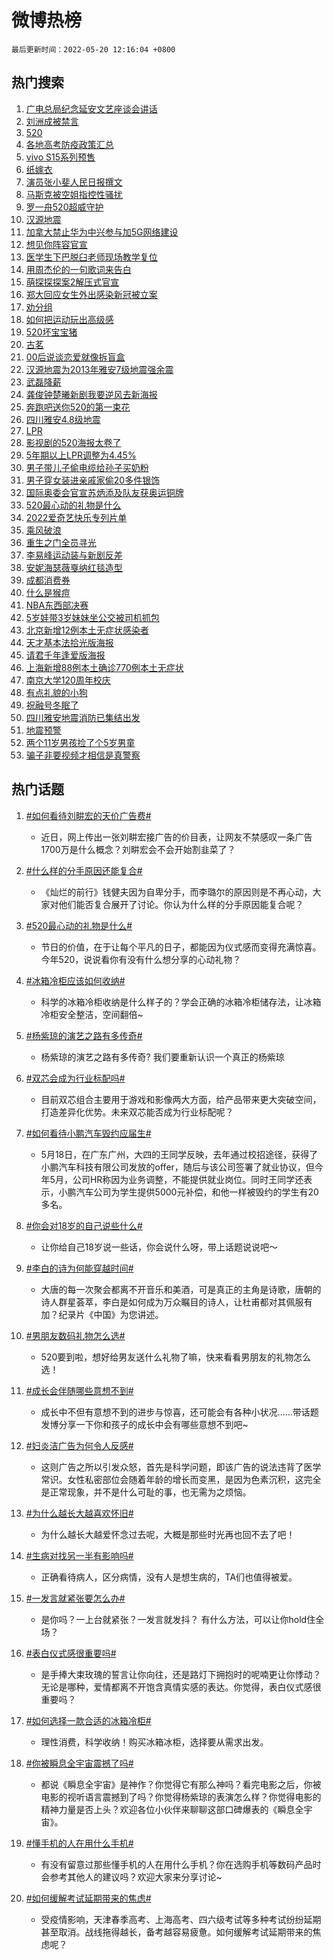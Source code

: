 # 微博热榜

`最后更新时间：2022-05-20 12:16:04 +0800`

## 热门搜索

1. [广电总局纪念延安文艺座谈会讲话](https://m.weibo.cn/search?containerid=100103type%3D1%26t%3D10%26q%3D%23%E5%B9%BF%E7%94%B5%E6%80%BB%E5%B1%80%E7%BA%AA%E5%BF%B5%E5%BB%B6%E5%AE%89%E6%96%87%E8%89%BA%E5%BA%A7%E8%B0%88%E4%BC%9A%E8%AE%B2%E8%AF%9D%23&stream_entry_id=51&isnewpage=1&extparam=seat%3D1%26c_type%3D51%26cate%3D10103%26filter_type%3Drealtimehot%26pos%3D0%26dgr%3D0%26display_time%3D1653020163%26pre_seqid%3D16530196331160247858&luicode=10000011&lfid=106003type%253D25%2526t%253D3%2526disable_hot%253D1%2526filter_type%253Drealtimehot)
1. [刘洲成被禁言](https://m.weibo.cn/search?containerid=100103type%3D1%26t%3D10%26q%3D%23%E5%88%98%E6%B4%B2%E6%88%90%E8%A2%AB%E7%A6%81%E8%A8%80%23&stream_entry_id=31&isnewpage=1&extparam=seat%3D1%26c_type%3D31%26cate%3D0%26realpos%3D1%26flag%3D1%26dgr%3D0%26filter_type%3Drealtimehot%26lcate%3D5001%26pos%3D0%26display_time%3D1653020163%26pre_seqid%3D16530196331160247858&luicode=10000011&lfid=106003type%253D25%2526t%253D3%2526disable_hot%253D1%2526filter_type%253Drealtimehot)
1. [520](https://m.weibo.cn/search?containerid=100103type%3D1%26t%3D10%26q%3D520&stream_entry_id=31&isnewpage=1&extparam=seat%3D1%26c_type%3D31%26cate%3D0%26realpos%3D2%26flag%3D16%26dgr%3D0%26filter_type%3Drealtimehot%26lcate%3D5001%26pos%3D1%26display_time%3D1653020163%26pre_seqid%3D16530196331160247858&luicode=10000011&lfid=106003type%253D25%2526t%253D3%2526disable_hot%253D1%2526filter_type%253Drealtimehot)
1. [各地高考防疫政策汇总](https://m.weibo.cn/search?containerid=100103type%3D1%26t%3D10%26q%3D%23%E5%90%84%E5%9C%B0%E9%AB%98%E8%80%83%E9%98%B2%E7%96%AB%E6%94%BF%E7%AD%96%E6%B1%87%E6%80%BB%23&stream_entry_id=31&isnewpage=1&extparam=seat%3D1%26c_type%3D31%26cate%3D0%26realpos%3D3%26flag%3D0%26dgr%3D0%26filter_type%3Drealtimehot%26lcate%3D5001%26pos%3D2%26display_time%3D1653020163%26pre_seqid%3D16530196331160247858&luicode=10000011&lfid=106003type%253D25%2526t%253D3%2526disable_hot%253D1%2526filter_type%253Drealtimehot)
1. [vivo S15系列预售](https://m.weibo.cn/search?containerid=100103type%3D1%26t%3D10%26q%3Dvivo+S15%E7%B3%BB%E5%88%97%E9%A2%84%E5%94%AE&stream_entry_id=31&isnewpage=1&extparam=seat%3D1%26c_type%3D31%26cate%3D0%26dgr%3D0%26filter_type%3Drealtimehot%26lcate%3D5001%26pos%3D3%26adid%3D154729%26display_time%3D1653020163%26pre_seqid%3D16530196331160247858&luicode=10000011&lfid=106003type%253D25%2526t%253D3%2526disable_hot%253D1%2526filter_type%253Drealtimehot)
1. [纸嫁衣](https://m.weibo.cn/search?containerid=100103type%3D1%26t%3D10%26q%3D%E7%BA%B8%E5%AB%81%E8%A1%A3&stream_entry_id=31&isnewpage=1&extparam=seat%3D1%26c_type%3D31%26cate%3D0%26realpos%3D4%26flag%3D1%26dgr%3D0%26filter_type%3Drealtimehot%26lcate%3D5001%26pos%3D4%26display_time%3D1653020163%26pre_seqid%3D16530196331160247858&luicode=10000011&lfid=106003type%253D25%2526t%253D3%2526disable_hot%253D1%2526filter_type%253Drealtimehot)
1. [演员张小斐人民日报撰文](https://m.weibo.cn/search?containerid=100103type%3D1%26t%3D10%26q%3D%23%E6%BC%94%E5%91%98%E5%BC%A0%E5%B0%8F%E6%96%90%E4%BA%BA%E6%B0%91%E6%97%A5%E6%8A%A5%E6%92%B0%E6%96%87%23&stream_entry_id=31&isnewpage=1&extparam=seat%3D1%26c_type%3D31%26cate%3D0%26realpos%3D5%26flag%3D2%26dgr%3D0%26filter_type%3Drealtimehot%26lcate%3D5001%26pos%3D5%26display_time%3D1653020163%26pre_seqid%3D16530196331160247858&luicode=10000011&lfid=106003type%253D25%2526t%253D3%2526disable_hot%253D1%2526filter_type%253Drealtimehot)
1. [马斯克被空姐指控性骚扰](https://m.weibo.cn/search?containerid=100103type%3D1%26t%3D10%26q%3D%23%E9%A9%AC%E6%96%AF%E5%85%8B%E8%A2%AB%E7%A9%BA%E5%A7%90%E6%8C%87%E6%8E%A7%E6%80%A7%E9%AA%9A%E6%89%B0%23&stream_entry_id=31&isnewpage=1&extparam=seat%3D1%26c_type%3D31%26cate%3D0%26realpos%3D6%26flag%3D1%26dgr%3D0%26filter_type%3Drealtimehot%26lcate%3D5001%26pos%3D6%26display_time%3D1653020163%26pre_seqid%3D16530196331160247858&luicode=10000011&lfid=106003type%253D25%2526t%253D3%2526disable_hot%253D1%2526filter_type%253Drealtimehot)
1. [罗一舟520超威守护](https://m.weibo.cn/search?containerid=100103type%3D1%26t%3D10%26q%3D%23%E7%BD%97%E4%B8%80%E8%88%9F520%E8%B6%85%E5%A8%81%E5%AE%88%E6%8A%A4%23&stream_entry_id=31&isnewpage=1&extparam=seat%3D1%26c_type%3D31%26cate%3D0%26dgr%3D0%26topic_ad%3D1%26filter_type%3Drealtimehot%26lcate%3D5001%26pos%3D7%26adid%3D154915%26display_time%3D1653020163%26pre_seqid%3D16530196331160247858&luicode=10000011&lfid=106003type%253D25%2526t%253D3%2526disable_hot%253D1%2526filter_type%253Drealtimehot)
1. [汉源地震](https://m.weibo.cn/search?containerid=100103type%3D1%26t%3D10%26q%3D%23%E6%B1%89%E6%BA%90%E5%9C%B0%E9%9C%87%23&stream_entry_id=31&isnewpage=1&extparam=seat%3D1%26c_type%3D31%26cate%3D0%26realpos%3D7%26flag%3D16%26dgr%3D0%26filter_type%3Drealtimehot%26lcate%3D5001%26pos%3D8%26display_time%3D1653020163%26pre_seqid%3D16530196331160247858&luicode=10000011&lfid=106003type%253D25%2526t%253D3%2526disable_hot%253D1%2526filter_type%253Drealtimehot)
1. [加拿大禁止华为中兴参与加5G网络建设](https://m.weibo.cn/search?containerid=100103type%3D1%26t%3D10%26q%3D%23%E5%8A%A0%E6%8B%BF%E5%A4%A7%E7%A6%81%E6%AD%A2%E5%8D%8E%E4%B8%BA%E4%B8%AD%E5%85%B4%E5%8F%82%E4%B8%8E%E5%8A%A05G%E7%BD%91%E7%BB%9C%E5%BB%BA%E8%AE%BE%23&stream_entry_id=31&isnewpage=1&extparam=seat%3D1%26c_type%3D31%26cate%3D0%26realpos%3D8%26flag%3D1%26dgr%3D0%26filter_type%3Drealtimehot%26lcate%3D5001%26pos%3D9%26display_time%3D1653020163%26pre_seqid%3D16530196331160247858&luicode=10000011&lfid=106003type%253D25%2526t%253D3%2526disable_hot%253D1%2526filter_type%253Drealtimehot)
1. [想见你阵容官宣](https://m.weibo.cn/search?containerid=100103type%3D1%26t%3D10%26q%3D%23%E6%83%B3%E8%A7%81%E4%BD%A0%E9%98%B5%E5%AE%B9%E5%AE%98%E5%AE%A3%23&stream_entry_id=31&isnewpage=1&extparam=seat%3D1%26c_type%3D31%26cate%3D0%26realpos%3D9%26flag%3D1%26dgr%3D0%26filter_type%3Drealtimehot%26lcate%3D5001%26pos%3D10%26display_time%3D1653020163%26pre_seqid%3D16530196331160247858&luicode=10000011&lfid=106003type%253D25%2526t%253D3%2526disable_hot%253D1%2526filter_type%253Drealtimehot)
1. [医学生下巴脱臼老师现场教学复位](https://m.weibo.cn/search?containerid=100103type%3D1%26t%3D10%26q%3D%23%E5%8C%BB%E5%AD%A6%E7%94%9F%E4%B8%8B%E5%B7%B4%E8%84%B1%E8%87%BC%E8%80%81%E5%B8%88%E7%8E%B0%E5%9C%BA%E6%95%99%E5%AD%A6%E5%A4%8D%E4%BD%8D%23&stream_entry_id=31&isnewpage=1&extparam=seat%3D1%26c_type%3D31%26cate%3D0%26realpos%3D10%26flag%3D1%26dgr%3D0%26filter_type%3Drealtimehot%26lcate%3D5001%26pos%3D11%26display_time%3D1653020163%26pre_seqid%3D16530196331160247858&luicode=10000011&lfid=106003type%253D25%2526t%253D3%2526disable_hot%253D1%2526filter_type%253Drealtimehot)
1. [用周杰伦的一句歌词来告白](https://m.weibo.cn/search?containerid=100103type%3D1%26t%3D10%26q%3D%23%E7%94%A8%E5%91%A8%E6%9D%B0%E4%BC%A6%E7%9A%84%E4%B8%80%E5%8F%A5%E6%AD%8C%E8%AF%8D%E6%9D%A5%E5%91%8A%E7%99%BD%23&stream_entry_id=31&isnewpage=1&extparam=seat%3D1%26c_type%3D31%26cate%3D0%26realpos%3D11%26flag%3D1%26dgr%3D0%26filter_type%3Drealtimehot%26lcate%3D5001%26pos%3D12%26display_time%3D1653020163%26pre_seqid%3D16530196331160247858&luicode=10000011&lfid=106003type%253D25%2526t%253D3%2526disable_hot%253D1%2526filter_type%253Drealtimehot)
1. [萌探探探案2解压式官宣](https://m.weibo.cn/search?containerid=100103type%3D1%26t%3D10%26q%3D%23%E8%90%8C%E6%8E%A2%E6%8E%A2%E6%8E%A2%E6%A1%882%E8%A7%A3%E5%8E%8B%E5%BC%8F%E5%AE%98%E5%AE%A3%23&stream_entry_id=31&isnewpage=1&extparam=seat%3D1%26c_type%3D31%26cate%3D0%26realpos%3D12%26flag%3D0%26dgr%3D0%26filter_type%3Drealtimehot%26lcate%3D5001%26pos%3D13%26display_time%3D1653020163%26pre_seqid%3D16530196331160247858&luicode=10000011&lfid=106003type%253D25%2526t%253D3%2526disable_hot%253D1%2526filter_type%253Drealtimehot)
1. [郑大回应女生外出感染新冠被立案](https://m.weibo.cn/search?containerid=100103type%3D1%26t%3D10%26q%3D%23%E9%83%91%E5%A4%A7%E5%9B%9E%E5%BA%94%E5%A5%B3%E7%94%9F%E5%A4%96%E5%87%BA%E6%84%9F%E6%9F%93%E6%96%B0%E5%86%A0%E8%A2%AB%E7%AB%8B%E6%A1%88%23&stream_entry_id=31&isnewpage=1&extparam=seat%3D1%26c_type%3D31%26cate%3D0%26realpos%3D13%26flag%3D1%26dgr%3D0%26filter_type%3Drealtimehot%26lcate%3D5001%26pos%3D14%26display_time%3D1653020163%26pre_seqid%3D16530196331160247858&luicode=10000011&lfid=106003type%253D25%2526t%253D3%2526disable_hot%253D1%2526filter_type%253Drealtimehot)
1. [劝分组](https://m.weibo.cn/search?containerid=100103type%3D1%26t%3D10%26q%3D%E5%8A%9D%E5%88%86%E7%BB%84&stream_entry_id=31&isnewpage=1&extparam=seat%3D1%26c_type%3D31%26cate%3D0%26realpos%3D14%26flag%3D0%26dgr%3D0%26filter_type%3Drealtimehot%26lcate%3D5001%26pos%3D15%26display_time%3D1653020163%26pre_seqid%3D16530196331160247858&luicode=10000011&lfid=106003type%253D25%2526t%253D3%2526disable_hot%253D1%2526filter_type%253Drealtimehot)
1. [如何把运动玩出高级感](https://m.weibo.cn/search?containerid=100103type%3D1%26t%3D10%26q%3D%23%E5%A6%82%E4%BD%95%E6%8A%8A%E8%BF%90%E5%8A%A8%E7%8E%A9%E5%87%BA%E9%AB%98%E7%BA%A7%E6%84%9F%23&stream_entry_id=31&isnewpage=1&extparam=seat%3D1%26c_type%3D31%26cate%3D0%26realpos%3D15%26flag%3D0%26dgr%3D0%26filter_type%3Drealtimehot%26lcate%3D5001%26pos%3D16%26adid%3D154879%26display_time%3D1653020163%26pre_seqid%3D16530196331160247858&luicode=10000011&lfid=106003type%253D25%2526t%253D3%2526disable_hot%253D1%2526filter_type%253Drealtimehot)
1. [520坏宝宝猪](https://m.weibo.cn/search?containerid=100103type%3D1%26t%3D10%26q%3D%23520%E5%9D%8F%E5%AE%9D%E5%AE%9D%E7%8C%AA%23&stream_entry_id=31&isnewpage=1&extparam=seat%3D1%26c_type%3D31%26cate%3D0%26realpos%3D16%26flag%3D0%26dgr%3D0%26filter_type%3Drealtimehot%26lcate%3D5001%26pos%3D17%26display_time%3D1653020163%26pre_seqid%3D16530196331160247858&luicode=10000011&lfid=106003type%253D25%2526t%253D3%2526disable_hot%253D1%2526filter_type%253Drealtimehot)
1. [古茗](https://m.weibo.cn/search?containerid=100103type%3D1%26t%3D10%26q%3D%E5%8F%A4%E8%8C%97&stream_entry_id=31&isnewpage=1&extparam=seat%3D1%26c_type%3D31%26cate%3D0%26realpos%3D17%26flag%3D1%26dgr%3D0%26filter_type%3Drealtimehot%26lcate%3D5001%26pos%3D18%26display_time%3D1653020163%26pre_seqid%3D16530196331160247858&luicode=10000011&lfid=106003type%253D25%2526t%253D3%2526disable_hot%253D1%2526filter_type%253Drealtimehot)
1. [00后说谈恋爱就像拆盲盒](https://m.weibo.cn/search?containerid=100103type%3D1%26t%3D10%26q%3D%2300%E5%90%8E%E8%AF%B4%E8%B0%88%E6%81%8B%E7%88%B1%E5%B0%B1%E5%83%8F%E6%8B%86%E7%9B%B2%E7%9B%92%23&stream_entry_id=31&isnewpage=1&extparam=seat%3D1%26c_type%3D31%26cate%3D0%26realpos%3D18%26flag%3D1%26dgr%3D0%26filter_type%3Drealtimehot%26lcate%3D5001%26pos%3D19%26display_time%3D1653020163%26pre_seqid%3D16530196331160247858&luicode=10000011&lfid=106003type%253D25%2526t%253D3%2526disable_hot%253D1%2526filter_type%253Drealtimehot)
1. [汉源地震为2013年雅安7级地震强余震](https://m.weibo.cn/search?containerid=100103type%3D1%26t%3D10%26q%3D%23%E6%B1%89%E6%BA%90%E5%9C%B0%E9%9C%87%E4%B8%BA2013%E5%B9%B4%E9%9B%85%E5%AE%897%E7%BA%A7%E5%9C%B0%E9%9C%87%E5%BC%BA%E4%BD%99%E9%9C%87%23&stream_entry_id=31&isnewpage=1&extparam=seat%3D1%26c_type%3D31%26cate%3D0%26realpos%3D19%26flag%3D0%26dgr%3D0%26filter_type%3Drealtimehot%26lcate%3D5001%26pos%3D20%26display_time%3D1653020163%26pre_seqid%3D16530196331160247858&luicode=10000011&lfid=106003type%253D25%2526t%253D3%2526disable_hot%253D1%2526filter_type%253Drealtimehot)
1. [武磊降薪](https://m.weibo.cn/search?containerid=100103type%3D1%26t%3D10%26q%3D%23%E6%AD%A6%E7%A3%8A%E9%99%8D%E8%96%AA%23&stream_entry_id=31&isnewpage=1&extparam=seat%3D1%26c_type%3D31%26cate%3D0%26realpos%3D20%26flag%3D1%26dgr%3D0%26filter_type%3Drealtimehot%26lcate%3D5001%26pos%3D21%26display_time%3D1653020163%26pre_seqid%3D16530196331160247858&luicode=10000011&lfid=106003type%253D25%2526t%253D3%2526disable_hot%253D1%2526filter_type%253Drealtimehot)
1. [龚俊钟楚曦新剧我要逆风去新海报](https://m.weibo.cn/search?containerid=100103type%3D1%26t%3D10%26q%3D%23%E9%BE%9A%E4%BF%8A%E9%92%9F%E6%A5%9A%E6%9B%A6%E6%96%B0%E5%89%A7%E6%88%91%E8%A6%81%E9%80%86%E9%A3%8E%E5%8E%BB%E6%96%B0%E6%B5%B7%E6%8A%A5%23&stream_entry_id=31&isnewpage=1&extparam=seat%3D1%26c_type%3D31%26cate%3D0%26realpos%3D21%26flag%3D1%26dgr%3D0%26filter_type%3Drealtimehot%26lcate%3D5001%26pos%3D22%26display_time%3D1653020163%26pre_seqid%3D16530196331160247858&luicode=10000011&lfid=106003type%253D25%2526t%253D3%2526disable_hot%253D1%2526filter_type%253Drealtimehot)
1. [奔跑吧送你520的第一束花](https://m.weibo.cn/search?containerid=100103type%3D1%26t%3D10%26q%3D%23%E5%A5%94%E8%B7%91%E5%90%A7%E9%80%81%E4%BD%A0520%E7%9A%84%E7%AC%AC%E4%B8%80%E6%9D%9F%E8%8A%B1%23&stream_entry_id=31&isnewpage=1&extparam=seat%3D1%26c_type%3D31%26cate%3D0%26realpos%3D22%26flag%3D1%26dgr%3D0%26filter_type%3Drealtimehot%26lcate%3D5001%26pos%3D23%26display_time%3D1653020163%26pre_seqid%3D16530196331160247858&luicode=10000011&lfid=106003type%253D25%2526t%253D3%2526disable_hot%253D1%2526filter_type%253Drealtimehot)
1. [四川雅安4.8级地震](https://m.weibo.cn/search?containerid=100103type%3D1%26t%3D10%26q%3D%23%E5%9B%9B%E5%B7%9D%E9%9B%85%E5%AE%894.8%E7%BA%A7%E5%9C%B0%E9%9C%87%23&stream_entry_id=31&isnewpage=1&extparam=seat%3D1%26c_type%3D31%26cate%3D0%26realpos%3D23%26flag%3D0%26dgr%3D0%26filter_type%3Drealtimehot%26lcate%3D5001%26pos%3D24%26display_time%3D1653020163%26pre_seqid%3D16530196331160247858&luicode=10000011&lfid=106003type%253D25%2526t%253D3%2526disable_hot%253D1%2526filter_type%253Drealtimehot)
1. [LPR](https://m.weibo.cn/search?containerid=100103type%3D1%26t%3D10%26q%3D%23LPR%23&stream_entry_id=31&isnewpage=1&extparam=seat%3D1%26c_type%3D31%26cate%3D0%26realpos%3D24%26flag%3D0%26dgr%3D0%26filter_type%3Drealtimehot%26lcate%3D5001%26pos%3D25%26display_time%3D1653020163%26pre_seqid%3D16530196331160247858&luicode=10000011&lfid=106003type%253D25%2526t%253D3%2526disable_hot%253D1%2526filter_type%253Drealtimehot)
1. [影视剧的520海报太卷了](https://m.weibo.cn/search?containerid=100103type%3D1%26t%3D10%26q%3D%23%E5%BD%B1%E8%A7%86%E5%89%A7%E7%9A%84520%E6%B5%B7%E6%8A%A5%E5%A4%AA%E5%8D%B7%E4%BA%86%23&stream_entry_id=31&isnewpage=1&extparam=seat%3D1%26c_type%3D31%26cate%3D0%26realpos%3D25%26flag%3D1%26dgr%3D0%26filter_type%3Drealtimehot%26lcate%3D5001%26pos%3D26%26display_time%3D1653020163%26pre_seqid%3D16530196331160247858&luicode=10000011&lfid=106003type%253D25%2526t%253D3%2526disable_hot%253D1%2526filter_type%253Drealtimehot)
1. [5年期以上LPR调整为4.45%](https://m.weibo.cn/search?containerid=100103type%3D1%26t%3D10%26q%3D%235%E5%B9%B4%E6%9C%9F%E4%BB%A5%E4%B8%8ALPR%E8%B0%83%E6%95%B4%E4%B8%BA4.45%25%23&stream_entry_id=31&isnewpage=1&extparam=seat%3D1%26c_type%3D31%26cate%3D0%26realpos%3D26%26flag%3D0%26dgr%3D0%26filter_type%3Drealtimehot%26lcate%3D5001%26pos%3D27%26display_time%3D1653020163%26pre_seqid%3D16530196331160247858&luicode=10000011&lfid=106003type%253D25%2526t%253D3%2526disable_hot%253D1%2526filter_type%253Drealtimehot)
1. [男子带儿子偷电缆给孙子买奶粉](https://m.weibo.cn/search?containerid=100103type%3D1%26t%3D10%26q%3D%23%E7%94%B7%E5%AD%90%E5%B8%A6%E5%84%BF%E5%AD%90%E5%81%B7%E7%94%B5%E7%BC%86%E7%BB%99%E5%AD%99%E5%AD%90%E4%B9%B0%E5%A5%B6%E7%B2%89%23&stream_entry_id=31&isnewpage=1&extparam=seat%3D1%26c_type%3D31%26cate%3D0%26realpos%3D27%26flag%3D0%26dgr%3D0%26filter_type%3Drealtimehot%26lcate%3D5001%26pos%3D28%26display_time%3D1653020163%26pre_seqid%3D16530196331160247858&luicode=10000011&lfid=106003type%253D25%2526t%253D3%2526disable_hot%253D1%2526filter_type%253Drealtimehot)
1. [男子穿女装进亲戚家偷20多件银饰](https://m.weibo.cn/search?containerid=100103type%3D1%26t%3D10%26q%3D%23%E7%94%B7%E5%AD%90%E7%A9%BF%E5%A5%B3%E8%A3%85%E8%BF%9B%E4%BA%B2%E6%88%9A%E5%AE%B6%E5%81%B720%E5%A4%9A%E4%BB%B6%E9%93%B6%E9%A5%B0%23&stream_entry_id=31&isnewpage=1&extparam=seat%3D1%26c_type%3D31%26cate%3D0%26realpos%3D28%26flag%3D1%26dgr%3D0%26filter_type%3Drealtimehot%26lcate%3D5001%26pos%3D29%26display_time%3D1653020163%26pre_seqid%3D16530196331160247858&luicode=10000011&lfid=106003type%253D25%2526t%253D3%2526disable_hot%253D1%2526filter_type%253Drealtimehot)
1. [国际奥委会官宣苏炳添及队友获奥运铜牌](https://m.weibo.cn/search?containerid=100103type%3D1%26t%3D10%26q%3D%23%E5%9B%BD%E9%99%85%E5%A5%A5%E5%A7%94%E4%BC%9A%E5%AE%98%E5%AE%A3%E8%8B%8F%E7%82%B3%E6%B7%BB%E5%8F%8A%E9%98%9F%E5%8F%8B%E8%8E%B7%E5%A5%A5%E8%BF%90%E9%93%9C%E7%89%8C%23&stream_entry_id=31&isnewpage=1&extparam=seat%3D1%26c_type%3D31%26cate%3D0%26realpos%3D29%26flag%3D0%26dgr%3D0%26filter_type%3Drealtimehot%26lcate%3D5001%26pos%3D30%26display_time%3D1653020163%26pre_seqid%3D16530196331160247858&luicode=10000011&lfid=106003type%253D25%2526t%253D3%2526disable_hot%253D1%2526filter_type%253Drealtimehot)
1. [520最心动的礼物是什么](https://m.weibo.cn/search?containerid=100103type%3D1%26t%3D10%26q%3D%23520%E6%9C%80%E5%BF%83%E5%8A%A8%E7%9A%84%E7%A4%BC%E7%89%A9%E6%98%AF%E4%BB%80%E4%B9%88%23&stream_entry_id=31&isnewpage=1&extparam=seat%3D1%26c_type%3D31%26cate%3D0%26realpos%3D30%26flag%3D1%26dgr%3D0%26filter_type%3Drealtimehot%26lcate%3D5001%26pos%3D31%26display_time%3D1653020163%26pre_seqid%3D16530196331160247858&luicode=10000011&lfid=106003type%253D25%2526t%253D3%2526disable_hot%253D1%2526filter_type%253Drealtimehot)
1. [2022爱奇艺快乐专列片单](https://m.weibo.cn/search?containerid=100103type%3D1%26t%3D10%26q%3D%232022%E7%88%B1%E5%A5%87%E8%89%BA%E5%BF%AB%E4%B9%90%E4%B8%93%E5%88%97%E7%89%87%E5%8D%95%23&stream_entry_id=31&isnewpage=1&extparam=seat%3D1%26c_type%3D31%26cate%3D0%26realpos%3D31%26flag%3D1%26dgr%3D0%26filter_type%3Drealtimehot%26lcate%3D5001%26pos%3D32%26display_time%3D1653020163%26pre_seqid%3D16530196331160247858&luicode=10000011&lfid=106003type%253D25%2526t%253D3%2526disable_hot%253D1%2526filter_type%253Drealtimehot)
1. [乘风破浪](https://m.weibo.cn/search?containerid=100103type%3D1%26t%3D10%26q%3D%E4%B9%98%E9%A3%8E%E7%A0%B4%E6%B5%AA&stream_entry_id=31&isnewpage=1&extparam=seat%3D1%26c_type%3D31%26cate%3D0%26realpos%3D32%26flag%3D1%26dgr%3D0%26filter_type%3Drealtimehot%26lcate%3D5001%26pos%3D33%26display_time%3D1653020163%26pre_seqid%3D16530196331160247858&luicode=10000011&lfid=106003type%253D25%2526t%253D3%2526disable_hot%253D1%2526filter_type%253Drealtimehot)
1. [重生之门全员寻光](https://m.weibo.cn/search?containerid=100103type%3D1%26t%3D10%26q%3D%23%E9%87%8D%E7%94%9F%E4%B9%8B%E9%97%A8%E5%85%A8%E5%91%98%E5%AF%BB%E5%85%89%23&stream_entry_id=31&isnewpage=1&extparam=seat%3D1%26c_type%3D31%26cate%3D0%26realpos%3D33%26flag%3D1%26dgr%3D0%26filter_type%3Drealtimehot%26lcate%3D5001%26pos%3D34%26display_time%3D1653020163%26pre_seqid%3D16530196331160247858&luicode=10000011&lfid=106003type%253D25%2526t%253D3%2526disable_hot%253D1%2526filter_type%253Drealtimehot)
1. [李易峰运动装与新剧反差](https://m.weibo.cn/search?containerid=100103type%3D1%26t%3D10%26q%3D%23%E6%9D%8E%E6%98%93%E5%B3%B0%E8%BF%90%E5%8A%A8%E8%A3%85%E4%B8%8E%E6%96%B0%E5%89%A7%E5%8F%8D%E5%B7%AE%23&stream_entry_id=31&isnewpage=1&extparam=seat%3D1%26c_type%3D31%26cate%3D0%26realpos%3D34%26flag%3D1%26dgr%3D0%26filter_type%3Drealtimehot%26lcate%3D5001%26pos%3D35%26display_time%3D1653020163%26pre_seqid%3D16530196331160247858&luicode=10000011&lfid=106003type%253D25%2526t%253D3%2526disable_hot%253D1%2526filter_type%253Drealtimehot)
1. [安妮海瑟薇戛纳红毯造型](https://m.weibo.cn/search?containerid=100103type%3D1%26t%3D10%26q%3D%23%E5%AE%89%E5%A6%AE%E6%B5%B7%E7%91%9F%E8%96%87%E6%88%9B%E7%BA%B3%E7%BA%A2%E6%AF%AF%E9%80%A0%E5%9E%8B%23&stream_entry_id=31&isnewpage=1&extparam=seat%3D1%26c_type%3D31%26cate%3D0%26realpos%3D35%26flag%3D0%26dgr%3D0%26filter_type%3Drealtimehot%26lcate%3D5001%26pos%3D36%26display_time%3D1653020163%26pre_seqid%3D16530196331160247858&luicode=10000011&lfid=106003type%253D25%2526t%253D3%2526disable_hot%253D1%2526filter_type%253Drealtimehot)
1. [成都消费券](https://m.weibo.cn/search?containerid=100103type%3D1%26t%3D10%26q%3D%23%E6%88%90%E9%83%BD%E6%B6%88%E8%B4%B9%E5%88%B8%23&stream_entry_id=31&isnewpage=1&extparam=seat%3D1%26c_type%3D31%26cate%3D0%26realpos%3D36%26flag%3D1%26dgr%3D0%26filter_type%3Drealtimehot%26lcate%3D5001%26pos%3D37%26display_time%3D1653020163%26pre_seqid%3D16530196331160247858&luicode=10000011&lfid=106003type%253D25%2526t%253D3%2526disable_hot%253D1%2526filter_type%253Drealtimehot)
1. [什么是猴痘](https://m.weibo.cn/search?containerid=100103type%3D1%26t%3D10%26q%3D%23%E4%BB%80%E4%B9%88%E6%98%AF%E7%8C%B4%E7%97%98%23&stream_entry_id=31&isnewpage=1&extparam=seat%3D1%26c_type%3D31%26cate%3D0%26realpos%3D37%26flag%3D0%26dgr%3D0%26filter_type%3Drealtimehot%26lcate%3D5001%26pos%3D38%26display_time%3D1653020163%26pre_seqid%3D16530196331160247858&luicode=10000011&lfid=106003type%253D25%2526t%253D3%2526disable_hot%253D1%2526filter_type%253Drealtimehot)
1. [NBA东西部决赛](https://m.weibo.cn/search?containerid=100103type%3D1%26t%3D10%26q%3D%23NBA%E4%B8%9C%E8%A5%BF%E9%83%A8%E5%86%B3%E8%B5%9B%23&stream_entry_id=31&isnewpage=1&extparam=seat%3D1%26c_type%3D31%26cate%3D0%26realpos%3D38%26flag%3D1%26dgr%3D0%26filter_type%3Drealtimehot%26lcate%3D5001%26pos%3D39%26display_time%3D1653020163%26pre_seqid%3D16530196331160247858&luicode=10000011&lfid=106003type%253D25%2526t%253D3%2526disable_hot%253D1%2526filter_type%253Drealtimehot)
1. [5岁娃带3岁妹妹坐公交被司机抓包](https://m.weibo.cn/search?containerid=100103type%3D1%26t%3D10%26q%3D%235%E5%B2%81%E5%A8%83%E5%B8%A63%E5%B2%81%E5%A6%B9%E5%A6%B9%E5%9D%90%E5%85%AC%E4%BA%A4%E8%A2%AB%E5%8F%B8%E6%9C%BA%E6%8A%93%E5%8C%85%23&stream_entry_id=31&isnewpage=1&extparam=seat%3D1%26c_type%3D31%26cate%3D0%26realpos%3D39%26flag%3D1%26dgr%3D0%26filter_type%3Drealtimehot%26lcate%3D5001%26pos%3D40%26display_time%3D1653020163%26pre_seqid%3D16530196331160247858&luicode=10000011&lfid=106003type%253D25%2526t%253D3%2526disable_hot%253D1%2526filter_type%253Drealtimehot)
1. [北京新增12例本土无症状感染者](https://m.weibo.cn/search?containerid=100103type%3D1%26t%3D10%26q%3D%23%E5%8C%97%E4%BA%AC%E6%96%B0%E5%A2%9E12%E4%BE%8B%E6%9C%AC%E5%9C%9F%E6%97%A0%E7%97%87%E7%8A%B6%E6%84%9F%E6%9F%93%E8%80%85%23&stream_entry_id=31&isnewpage=1&extparam=seat%3D1%26c_type%3D31%26cate%3D0%26realpos%3D40%26flag%3D0%26dgr%3D0%26filter_type%3Drealtimehot%26lcate%3D5001%26pos%3D41%26display_time%3D1653020163%26pre_seqid%3D16530196331160247858&luicode=10000011&lfid=106003type%253D25%2526t%253D3%2526disable_hot%253D1%2526filter_type%253Drealtimehot)
1. [天才基本法拾光版海报](https://m.weibo.cn/search?containerid=100103type%3D1%26t%3D10%26q%3D%23%E5%A4%A9%E6%89%8D%E5%9F%BA%E6%9C%AC%E6%B3%95%E6%8B%BE%E5%85%89%E7%89%88%E6%B5%B7%E6%8A%A5%23&stream_entry_id=31&isnewpage=1&extparam=seat%3D1%26c_type%3D31%26cate%3D0%26realpos%3D41%26flag%3D1%26dgr%3D0%26filter_type%3Drealtimehot%26lcate%3D5001%26pos%3D42%26display_time%3D1653020163%26pre_seqid%3D16530196331160247858&luicode=10000011&lfid=106003type%253D25%2526t%253D3%2526disable_hot%253D1%2526filter_type%253Drealtimehot)
1. [请君千年逢爱版海报](https://m.weibo.cn/search?containerid=100103type%3D1%26t%3D10%26q%3D%23%E8%AF%B7%E5%90%9B%E5%8D%83%E5%B9%B4%E9%80%A2%E7%88%B1%E7%89%88%E6%B5%B7%E6%8A%A5%23&stream_entry_id=31&isnewpage=1&extparam=seat%3D1%26c_type%3D31%26cate%3D0%26realpos%3D42%26flag%3D0%26dgr%3D0%26filter_type%3Drealtimehot%26lcate%3D5001%26pos%3D43%26display_time%3D1653020163%26pre_seqid%3D16530196331160247858&luicode=10000011&lfid=106003type%253D25%2526t%253D3%2526disable_hot%253D1%2526filter_type%253Drealtimehot)
1. [上海新增88例本土确诊770例本土无症状](https://m.weibo.cn/search?containerid=100103type%3D1%26t%3D10%26q%3D%23%E4%B8%8A%E6%B5%B7%E6%96%B0%E5%A2%9E88%E4%BE%8B%E6%9C%AC%E5%9C%9F%E7%A1%AE%E8%AF%8A770%E4%BE%8B%E6%9C%AC%E5%9C%9F%E6%97%A0%E7%97%87%E7%8A%B6%23&stream_entry_id=31&isnewpage=1&extparam=seat%3D1%26c_type%3D31%26cate%3D0%26realpos%3D43%26flag%3D0%26dgr%3D0%26filter_type%3Drealtimehot%26lcate%3D5001%26pos%3D44%26display_time%3D1653020163%26pre_seqid%3D16530196331160247858&luicode=10000011&lfid=106003type%253D25%2526t%253D3%2526disable_hot%253D1%2526filter_type%253Drealtimehot)
1. [南京大学120周年校庆](https://m.weibo.cn/search?containerid=100103type%3D1%26t%3D10%26q%3D%E5%8D%97%E4%BA%AC%E5%A4%A7%E5%AD%A6120%E5%91%A8%E5%B9%B4%E6%A0%A1%E5%BA%86&stream_entry_id=31&isnewpage=1&extparam=seat%3D1%26c_type%3D31%26cate%3D0%26realpos%3D44%26flag%3D0%26dgr%3D0%26filter_type%3Drealtimehot%26lcate%3D5001%26pos%3D45%26display_time%3D1653020163%26pre_seqid%3D16530196331160247858&luicode=10000011&lfid=106003type%253D25%2526t%253D3%2526disable_hot%253D1%2526filter_type%253Drealtimehot)
1. [有点礼貌的小狗](https://m.weibo.cn/search?containerid=100103type%3D1%26t%3D10%26q%3D%23%E6%9C%89%E7%82%B9%E7%A4%BC%E8%B2%8C%E7%9A%84%E5%B0%8F%E7%8B%97%23&stream_entry_id=31&isnewpage=1&extparam=seat%3D1%26c_type%3D31%26cate%3D0%26realpos%3D45%26flag%3D0%26dgr%3D0%26filter_type%3Drealtimehot%26lcate%3D5001%26pos%3D46%26display_time%3D1653020163%26pre_seqid%3D16530196331160247858&luicode=10000011&lfid=106003type%253D25%2526t%253D3%2526disable_hot%253D1%2526filter_type%253Drealtimehot)
1. [祝融号冬眠了](https://m.weibo.cn/search?containerid=100103type%3D1%26t%3D10%26q%3D%23%E7%A5%9D%E8%9E%8D%E5%8F%B7%E5%86%AC%E7%9C%A0%E4%BA%86%23&stream_entry_id=31&isnewpage=1&extparam=seat%3D1%26c_type%3D31%26cate%3D0%26realpos%3D46%26flag%3D1%26dgr%3D0%26filter_type%3Drealtimehot%26lcate%3D5001%26pos%3D47%26display_time%3D1653020163%26pre_seqid%3D16530196331160247858&luicode=10000011&lfid=106003type%253D25%2526t%253D3%2526disable_hot%253D1%2526filter_type%253Drealtimehot)
1. [四川雅安地震消防已集结出发](https://m.weibo.cn/search?containerid=100103type%3D1%26t%3D10%26q%3D%23%E5%9B%9B%E5%B7%9D%E9%9B%85%E5%AE%89%E5%9C%B0%E9%9C%87%E6%B6%88%E9%98%B2%E5%B7%B2%E9%9B%86%E7%BB%93%E5%87%BA%E5%8F%91%23&stream_entry_id=31&isnewpage=1&extparam=seat%3D1%26c_type%3D31%26cate%3D0%26realpos%3D47%26flag%3D0%26dgr%3D0%26filter_type%3Drealtimehot%26lcate%3D5001%26pos%3D48%26display_time%3D1653020163%26pre_seqid%3D16530196331160247858&luicode=10000011&lfid=106003type%253D25%2526t%253D3%2526disable_hot%253D1%2526filter_type%253Drealtimehot)
1. [地震预警](https://m.weibo.cn/search?containerid=100103type%3D1%26t%3D10%26q%3D%23%E5%9C%B0%E9%9C%87%E9%A2%84%E8%AD%A6%23&stream_entry_id=31&isnewpage=1&extparam=seat%3D1%26c_type%3D31%26cate%3D0%26realpos%3D48%26flag%3D0%26dgr%3D0%26filter_type%3Drealtimehot%26lcate%3D5001%26pos%3D49%26display_time%3D1653020163%26pre_seqid%3D16530196331160247858&luicode=10000011&lfid=106003type%253D25%2526t%253D3%2526disable_hot%253D1%2526filter_type%253Drealtimehot)
1. [两个11岁男孩捡了个5岁男童](https://m.weibo.cn/search?containerid=100103type%3D1%26t%3D10%26q%3D%23%E4%B8%A4%E4%B8%AA11%E5%B2%81%E7%94%B7%E5%AD%A9%E6%8D%A1%E4%BA%86%E4%B8%AA5%E5%B2%81%E7%94%B7%E7%AB%A5%23&stream_entry_id=31&isnewpage=1&extparam=seat%3D1%26c_type%3D31%26cate%3D0%26realpos%3D49%26flag%3D0%26dgr%3D0%26filter_type%3Drealtimehot%26lcate%3D5001%26pos%3D50%26display_time%3D1653020163%26pre_seqid%3D16530196331160247858&luicode=10000011&lfid=106003type%253D25%2526t%253D3%2526disable_hot%253D1%2526filter_type%253Drealtimehot)
1. [骗子非要视频才相信是真警察](https://m.weibo.cn/search?containerid=100103type%3D1%26t%3D10%26q%3D%23%E9%AA%97%E5%AD%90%E9%9D%9E%E8%A6%81%E8%A7%86%E9%A2%91%E6%89%8D%E7%9B%B8%E4%BF%A1%E6%98%AF%E7%9C%9F%E8%AD%A6%E5%AF%9F%23&stream_entry_id=31&isnewpage=1&extparam=seat%3D1%26c_type%3D31%26cate%3D0%26realpos%3D50%26flag%3D0%26dgr%3D0%26filter_type%3Drealtimehot%26lcate%3D5001%26pos%3D51%26display_time%3D1653020163%26pre_seqid%3D16530196331160247858&luicode=10000011&lfid=106003type%253D25%2526t%253D3%2526disable_hot%253D1%2526filter_type%253Drealtimehot)

## 热门话题

1. [#如何看待刘畊宏的天价广告费#](https://m.weibo.cn/search?containerid=231522type%3D1%26t%3D10%26q%3D%23%E5%A6%82%E4%BD%95%E7%9C%8B%E5%BE%85%E5%88%98%E7%95%8A%E5%AE%8F%E7%9A%84%E5%A4%A9%E4%BB%B7%E5%B9%BF%E5%91%8A%E8%B4%B9%23&stream_entry_id=128&isnewpage=1&extparam=seat%3D1%26c_type%3D128%26cate%3D5004%26lcate%3D5004%26pos%3D1-0-0%26dgr%3D0%26unitid%3D43649%26display_time%3D1653020164%26pre_seqid%3D165302016418709964304&luicode=10000011&lfid=231648_-_4)
    - 近日，网上传出一张刘畊宏接广告的价目表，让网友不禁感叹一条广告1700万是什么概念？刘畊宏会不会开始割韭菜了？

1. [#什么样的分手原因还能复合#](https://m.weibo.cn/search?containerid=231522type%3D1%26t%3D10%26q%3D%23%E4%BB%80%E4%B9%88%E6%A0%B7%E7%9A%84%E5%88%86%E6%89%8B%E5%8E%9F%E5%9B%A0%E8%BF%98%E8%83%BD%E5%A4%8D%E5%90%88%23&stream_entry_id=128&isnewpage=1&extparam=seat%3D1%26c_type%3D128%26cate%3D5004%26lcate%3D5004%26pos%3D1-0-1%26dgr%3D0%26unitid%3D43620%26display_time%3D1653020164%26pre_seqid%3D165302016418709964304&luicode=10000011&lfid=231648_-_4)
    - 《灿烂的前行》钱健夫因为自卑分手，而李璐尔的原因则是不再心动，大家对他们能否复合展开了讨论。你认为什么样的分手原因能复合呢？

1. [#520最心动的礼物是什么#](https://m.weibo.cn/search?containerid=231522type%3D1%26t%3D10%26q%3D%23520%E6%9C%80%E5%BF%83%E5%8A%A8%E7%9A%84%E7%A4%BC%E7%89%A9%E6%98%AF%E4%BB%80%E4%B9%88%23&stream_entry_id=128&isnewpage=1&extparam=seat%3D1%26c_type%3D128%26cate%3D5004%26lcate%3D5004%26pos%3D1-0-2%26dgr%3D0%26unitid%3D43659%26display_time%3D1653020164%26pre_seqid%3D165302016418709964304&luicode=10000011&lfid=231648_-_4)
    - 节日的价值，在于让每个平凡的日子，都能因为仪式感而变得充满惊喜。今年520，说说看你有没有什么想分享的心动礼物？ ​

1. [#冰箱冷柜应该如何收纳#](https://m.weibo.cn/search?containerid=231522type%3D1%26t%3D10%26q%3D%23%E5%86%B0%E7%AE%B1%E5%86%B7%E6%9F%9C%E5%BA%94%E8%AF%A5%E5%A6%82%E4%BD%95%E6%94%B6%E7%BA%B3%23&stream_entry_id=128&isnewpage=1&extparam=seat%3D1%26c_type%3D128%26cate%3D5004%26lcate%3D5004%26pos%3D1-0-3%26dgr%3D0%26unitid%3D43629%26display_time%3D1653020164%26pre_seqid%3D165302016418709964304&luicode=10000011&lfid=231648_-_4)
    - 科学的冰箱冷柜收纳是什么样子的？学会正确的冰箱冷柜储存法，让冰箱冷柜安全整洁，空间翻倍~

1. [#杨紫琼的演艺之路有多传奇#](https://m.weibo.cn/search?containerid=231522type%3D1%26t%3D10%26q%3D%23%E6%9D%A8%E7%B4%AB%E7%90%BC%E7%9A%84%E6%BC%94%E8%89%BA%E4%B9%8B%E8%B7%AF%E6%9C%89%E5%A4%9A%E4%BC%A0%E5%A5%87%23&stream_entry_id=128&isnewpage=1&extparam=seat%3D1%26c_type%3D128%26cate%3D5004%26lcate%3D5004%26pos%3D1-0-4%26dgr%3D0%26unitid%3D43661%26display_time%3D1653020164%26pre_seqid%3D165302016418709964304&luicode=10000011&lfid=231648_-_4)
    - 杨紫琼的演艺之路有多传奇?
我们要重新认识一个真正的杨紫琼

1. [#双芯会成为行业标配吗#](https://m.weibo.cn/search?containerid=231522type%3D1%26t%3D10%26q%3D%23%E5%8F%8C%E8%8A%AF%E4%BC%9A%E6%88%90%E4%B8%BA%E8%A1%8C%E4%B8%9A%E6%A0%87%E9%85%8D%E5%90%97%23&stream_entry_id=128&isnewpage=1&extparam=seat%3D1%26c_type%3D128%26cate%3D5004%26lcate%3D5004%26pos%3D1-0-5%26dgr%3D0%26unitid%3D1652956569841%26display_time%3D1653020164%26pre_seqid%3D165302016418709964304&luicode=10000011&lfid=231648_-_4)
    - 目前双芯组合主要用于游戏和影像两大方面，给产品带来更大突破空间，打造差异化优势。未来双芯能否成为行业标配呢？ ​

1. [#如何看待小鹏汽车毁约应届生#](https://m.weibo.cn/search?containerid=231522type%3D1%26t%3D10%26q%3D%23%E5%A6%82%E4%BD%95%E7%9C%8B%E5%BE%85%E5%B0%8F%E9%B9%8F%E6%B1%BD%E8%BD%A6%E6%AF%81%E7%BA%A6%E5%BA%94%E5%B1%8A%E7%94%9F%23&stream_entry_id=128&isnewpage=1&extparam=seat%3D1%26c_type%3D128%26cate%3D5004%26lcate%3D5004%26pos%3D1-0-6%26dgr%3D0%26unitid%3D43642%26display_time%3D1653020164%26pre_seqid%3D165302016418709964304&luicode=10000011&lfid=231648_-_4)
    - 5月18日，在广东广州，大四的王同学反映，去年通过校招途径，获得了小鹏汽车科技有限公司发放的offer，随后与该公司签署了就业协议，但今年5月，公司HR称因为业务调整，不能提供就业岗位。同时王同学还表示，小鹏汽车公司为学生提供5000元补偿，和他一样被毁约的学生有20多名。

1. [#你会对18岁的自己说些什么#](https://m.weibo.cn/search?containerid=231522type%3D1%26t%3D10%26q%3D%23%E4%BD%A0%E4%BC%9A%E5%AF%B918%E5%B2%81%E7%9A%84%E8%87%AA%E5%B7%B1%E8%AF%B4%E4%BA%9B%E4%BB%80%E4%B9%88%23&stream_entry_id=128&isnewpage=1&extparam=seat%3D1%26c_type%3D128%26cate%3D5004%26lcate%3D5004%26pos%3D1-0-7%26dgr%3D0%26unitid%3D43648%26display_time%3D1653020164%26pre_seqid%3D165302016418709964304&luicode=10000011&lfid=231648_-_4)
    - 让你给自己18岁说一些话，你会说什么呀，带上话题说说吧～

1. [#李白的诗为何能穿越时间#](https://m.weibo.cn/search?containerid=231522type%3D1%26t%3D10%26q%3D%23%E6%9D%8E%E7%99%BD%E7%9A%84%E8%AF%97%E4%B8%BA%E4%BD%95%E8%83%BD%E7%A9%BF%E8%B6%8A%E6%97%B6%E9%97%B4%23&stream_entry_id=128&isnewpage=1&extparam=seat%3D1%26c_type%3D128%26cate%3D5004%26lcate%3D5004%26pos%3D1-0-8%26dgr%3D0%26unitid%3D43656%26display_time%3D1653020164%26pre_seqid%3D165302016418709964304&luicode=10000011&lfid=231648_-_4)
    - 大唐的每一次聚会都离不开音乐和美酒，可是真正的主角是诗歌，唐朝的诗人群星荟萃，李白是如何成为万众瞩目的诗人，让杜甫都对其佩服有加？纪录片《中国》为您讲述。

1. [#男朋友数码礼物怎么选#](https://m.weibo.cn/search?containerid=231522type%3D1%26t%3D10%26q%3D%23%E7%94%B7%E6%9C%8B%E5%8F%8B%E6%95%B0%E7%A0%81%E7%A4%BC%E7%89%A9%E6%80%8E%E4%B9%88%E9%80%89%23&stream_entry_id=128&isnewpage=1&extparam=seat%3D1%26c_type%3D128%26cate%3D5004%26lcate%3D5004%26pos%3D1-0-9%26dgr%3D0%26unitid%3D43646%26display_time%3D1653020164%26pre_seqid%3D165302016418709964304&luicode=10000011&lfid=231648_-_4)
    - 520要到啦，想好给男友送什么礼物了嘛，快来看看男朋友的礼物怎么选！

1. [#成长会伴随哪些意想不到#](https://m.weibo.cn/search?containerid=231522type%3D1%26t%3D10%26q%3D%23%E6%88%90%E9%95%BF%E4%BC%9A%E4%BC%B4%E9%9A%8F%E5%93%AA%E4%BA%9B%E6%84%8F%E6%83%B3%E4%B8%8D%E5%88%B0%23&stream_entry_id=128&isnewpage=1&extparam=seat%3D1%26c_type%3D128%26cate%3D5004%26lcate%3D5004%26pos%3D1-0-10%26dgr%3D0%26unitid%3D43658%26display_time%3D1653020164%26pre_seqid%3D165302016418709964304&luicode=10000011&lfid=231648_-_4)
    - 成长中不但有意想不到的进步与惊喜，还可能会有各种小状况......带话题发博分享一下你和孩子的成长中会有哪些意想不到吧~

1. [#妇炎洁广告为何令人反感#](https://m.weibo.cn/search?containerid=231522type%3D1%26t%3D10%26q%3D%23%E5%A6%87%E7%82%8E%E6%B4%81%E5%B9%BF%E5%91%8A%E4%B8%BA%E4%BD%95%E4%BB%A4%E4%BA%BA%E5%8F%8D%E6%84%9F%23&stream_entry_id=128&isnewpage=1&extparam=seat%3D1%26c_type%3D128%26cate%3D5004%26lcate%3D5004%26pos%3D1-0-11%26dgr%3D0%26unitid%3D43630%26display_time%3D1653020164%26pre_seqid%3D165302016418709964304&luicode=10000011&lfid=231648_-_4)
    - 这则广告之所以引发众怒，首先是科学问题，即该广告的说法违背了医学常识。女性私密部位会随着年龄的增长而变黑，是因为色素沉积，这完全是正常现象，并不是什么可耻的事，也无需为之烦恼。

1. [#为什么越长大越喜欢怀旧#](https://m.weibo.cn/search?containerid=231522type%3D1%26t%3D10%26q%3D%23%E4%B8%BA%E4%BB%80%E4%B9%88%E8%B6%8A%E9%95%BF%E5%A4%A7%E8%B6%8A%E5%96%9C%E6%AC%A2%E6%80%80%E6%97%A7%23&stream_entry_id=128&isnewpage=1&extparam=seat%3D1%26c_type%3D128%26cate%3D5004%26lcate%3D5004%26pos%3D1-0-12%26dgr%3D0%26unitid%3D43657%26display_time%3D1653020164%26pre_seqid%3D165302016418709964304&luicode=10000011&lfid=231648_-_4)
    - 为什么越长大越爱怀念过去呢，大概是那些时光再也回不去了吧！

1. [#生病对找另一半有影响吗#](https://m.weibo.cn/search?containerid=231522type%3D1%26t%3D10%26q%3D%23%E7%94%9F%E7%97%85%E5%AF%B9%E6%89%BE%E5%8F%A6%E4%B8%80%E5%8D%8A%E6%9C%89%E5%BD%B1%E5%93%8D%E5%90%97%23&stream_entry_id=128&isnewpage=1&extparam=seat%3D1%26c_type%3D128%26cate%3D5004%26lcate%3D5004%26pos%3D1-0-13%26dgr%3D0%26unitid%3D43665%26display_time%3D1653020164%26pre_seqid%3D165302016418709964304&luicode=10000011&lfid=231648_-_4)
    - 正确看待病人，区分病情，没有人是想生病的，TA们也值得被爱。

1. [#一发言就紧张要怎么办#](https://m.weibo.cn/search?containerid=231522type%3D1%26t%3D10%26q%3D%23%E4%B8%80%E5%8F%91%E8%A8%80%E5%B0%B1%E7%B4%A7%E5%BC%A0%E8%A6%81%E6%80%8E%E4%B9%88%E5%8A%9E%23&stream_entry_id=128&isnewpage=1&extparam=seat%3D1%26c_type%3D128%26cate%3D5004%26lcate%3D5004%26pos%3D1-0-14%26dgr%3D0%26unitid%3D43622%26display_time%3D1653020164%26pre_seqid%3D165302016418709964304&luicode=10000011&lfid=231648_-_4)
    - 是你吗？一上台就紧张？一发言就发抖？
有什么方法，可以让你hold住全场？

1. [#表白仪式感很重要吗#](https://m.weibo.cn/search?containerid=231522type%3D1%26t%3D10%26q%3D%23%E8%A1%A8%E7%99%BD%E4%BB%AA%E5%BC%8F%E6%84%9F%E5%BE%88%E9%87%8D%E8%A6%81%E5%90%97%23&stream_entry_id=128&isnewpage=1&extparam=seat%3D1%26c_type%3D128%26cate%3D5004%26lcate%3D5004%26pos%3D1-0-15%26dgr%3D0%26unitid%3D1653009677574%26display_time%3D1653020164%26pre_seqid%3D165302016418709964304&luicode=10000011&lfid=231648_-_4)
    - 是手捧大束玫瑰的誓言让你向往，还是路灯下拥抱时的呢喃更让你悸动？无论是哪种，爱情都离不开饱含真情实感的表达。你觉得，表白仪式感很重要吗？

1. [#如何选择一款合适的冰箱冷柜#](https://m.weibo.cn/search?containerid=231522type%3D1%26t%3D10%26q%3D%23%E5%A6%82%E4%BD%95%E9%80%89%E6%8B%A9%E4%B8%80%E6%AC%BE%E5%90%88%E9%80%82%E7%9A%84%E5%86%B0%E7%AE%B1%E5%86%B7%E6%9F%9C%23&stream_entry_id=128&isnewpage=1&extparam=seat%3D1%26c_type%3D128%26cate%3D5004%26lcate%3D5004%26pos%3D1-0-16%26dgr%3D0%26unitid%3D43636%26display_time%3D1653020164%26pre_seqid%3D165302016418709964304&luicode=10000011&lfid=231648_-_4)
    - 理性消费，科学收纳！购买冰箱冰柜，选择要从需求出发。

1. [#你被瞬息全宇宙震撼了吗#](https://m.weibo.cn/search?containerid=231522type%3D1%26t%3D10%26q%3D%23%E4%BD%A0%E8%A2%AB%E7%9E%AC%E6%81%AF%E5%85%A8%E5%AE%87%E5%AE%99%E9%9C%87%E6%92%BC%E4%BA%86%E5%90%97%23&stream_entry_id=128&isnewpage=1&extparam=seat%3D1%26c_type%3D128%26cate%3D5004%26lcate%3D5004%26pos%3D1-0-17%26dgr%3D0%26unitid%3D43615%26display_time%3D1653020164%26pre_seqid%3D165302016418709964304&luicode=10000011&lfid=231648_-_4)
    - 都说《瞬息全宇宙》是神作？你觉得它有那么神吗？看完电影之后，你被电影的视听语言震撼到了吗？你觉得杨紫琼的表演怎么样？你觉得电影的精神力量是否上头？欢迎各位小伙伴来聊聊这部口碑爆表的《瞬息全宇宙》。

1. [#懂手机的人在用什么手机#](https://m.weibo.cn/search?containerid=231522type%3D1%26t%3D10%26q%3D%23%E6%87%82%E6%89%8B%E6%9C%BA%E7%9A%84%E4%BA%BA%E5%9C%A8%E7%94%A8%E4%BB%80%E4%B9%88%E6%89%8B%E6%9C%BA%23&stream_entry_id=128&isnewpage=1&extparam=seat%3D1%26c_type%3D128%26cate%3D5004%26lcate%3D5004%26pos%3D1-0-18%26dgr%3D0%26unitid%3D43603%26display_time%3D1653020164%26pre_seqid%3D165302016418709964304&luicode=10000011&lfid=231648_-_4)
    - 有没有留意过那些懂手机的人在用什么手机？你在选购手机等数码产品时会参考其他人的建议吗？欢迎大家来分享讨论~ ​

1. [#如何缓解考试延期带来的焦虑#](https://m.weibo.cn/search?containerid=231522type%3D1%26t%3D10%26q%3D%23%E5%A6%82%E4%BD%95%E7%BC%93%E8%A7%A3%E8%80%83%E8%AF%95%E5%BB%B6%E6%9C%9F%E5%B8%A6%E6%9D%A5%E7%9A%84%E7%84%A6%E8%99%91%23&stream_entry_id=128&isnewpage=1&extparam=seat%3D1%26c_type%3D128%26cate%3D5004%26lcate%3D5004%26pos%3D1-0-19%26dgr%3D0%26unitid%3D43647%26display_time%3D1653020164%26pre_seqid%3D165302016418709964304&luicode=10000011&lfid=231648_-_4)
    - 受疫情影响，天津春季高考、上海高考、四六级考试等多种考试纷纷延期甚至取消。战线拖得越长，备考越容易疲惫。如何缓解考试延期带来的焦虑呢？

